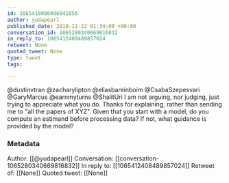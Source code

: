 ```yaml
---
id: 1065418086096941056
author: yudapearl
published_date: 2018-11-22 01:34:00 +00:00
conversation_id: 1065280340669816832
in_reply_to: 1065412408489857024
retweet: None
quoted_tweet: None
type: tweet
tags:

---
```


@dustinvtran @zacharylipton @eliasbareinboim @CsabaSzepesvari @GaryMarcus @earnmyturns @ShalitUri I am not arguing, nor judging, just trying to appreciate what you do. Thanks for explaining, rather than sending me to "all the papers of XYZ". Given that you start with a model, do you compute an estimand before processing data? If not, what guidance is provided by the model?

### Metadata

Author: [[@yudapearl]]
Conversation: [[conversation-1065280340669816832]]
In reply to: [[1065412408489857024]]
Retweet of: [[None]]
Quoted tweet: [[None]]
